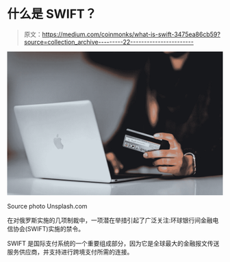 # 什么是 SWIFT？

> 原文：<https://medium.com/coinmonks/what-is-swift-3475ea86cb59?source=collection_archive---------22----------------------->

![](img/0170157143e04a6c4948cdb4a8483466.png)

Source photo Unsplash.com

在对俄罗斯实施的几项制裁中，一项潜在举措引起了广泛关注:环球银行间金融电信协会(SWIFT)实施的禁令。

SWIFT 是国际支付系统的一个重要组成部分，因为它是全球最大的金融报文传送服务供应商，并支持进行跨境支付所需的连接。